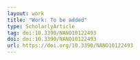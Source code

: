```yaml
---
layout: work
title: "Work: To be added"
type: ScholarlyArticle
tag: doi:10.3390/NANO10122493
doi: doi:10.3390/NANO10122493
url: https://doi.org/10.3390/NANO10122493
---
```

